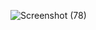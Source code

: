 ![Screenshot (78)](https://github.com/CodeWithDeepanshu94/2-turtle-program/assets/154914889/09f218e0-a0b5-46b6-b6b5-f9f765f748bb)
